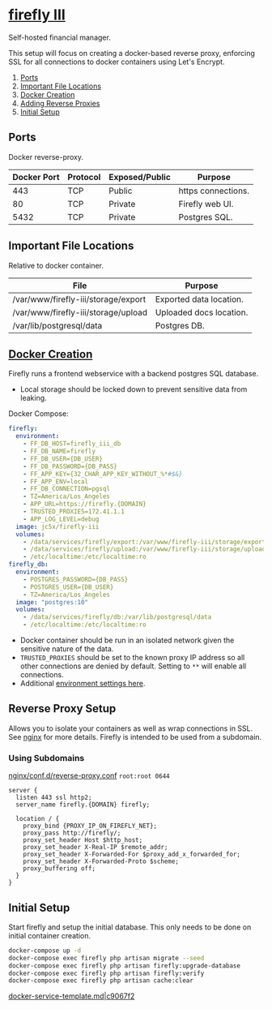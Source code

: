 [firefly III][f8]
=================
Self-hosted financial manager.

This setup will focus on creating a docker-based reverse proxy, enforcing SSL
for all connections to docker containers using Let's Encrypt.

1. [Ports](#ports)
1. [Important File Locations](#important-file-locations)
1. [Docker Creation](#docker-creation)
1. [Adding Reverse Proxies](#adding-reverse-proxies)
1. [Initial Setup](#initial-setup)

Ports
-----
Docker reverse-proxy.

| Docker Port | Protocol | Exposed/Public | Purpose            |
|-------------|----------|----------------|--------------------|
| 443         | TCP      | Public         | https connections. |
| 80          | TCP      | Private        | Firefly web UI.    |
| 5432        | TCP      | Private        | Postgres SQL.      |

Important File Locations
------------------------
Relative to docker container.

| File                                | Purpose                 |
|-------------------------------------|-------------------------|
| /var/www/firefly-iii/storage/export | Exported data location. |
| /var/www/firefly-iii/storage/upload | Uploaded docs location. |
| /var/lib/postgresql/data            | Postgres DB.            |

[Docker Creation][3m]
---------------------
Firefly runs a frontend webservice with a backend postgres SQL database.

* Local storage should be locked down to prevent sensitive data from leaking.

Docker Compose:
```yaml
firefly:
  environment:
    - FF_DB_HOST=firefly_iii_db
    - FF_DB_NAME=firefly
    - FF_DB_USER={DB_USER}
    - FF_DB_PASSWORD={DB_PASS}
    - FF_APP_KEY={32_CHAR_APP_KEY_WITHOUT_%*#$&}
    - FF_APP_ENV=local
    - FF_DB_CONNECTION=pgsql
    - TZ=America/Los_Angeles
    - APP_URL=https://firefly.{DOMAIN}
    - TRUSTED_PROXIES=172.41.1.1
    - APP_LOG_LEVEL=debug
  image: jc5x/firefly-iii
  volumes:
    - /data/services/firefly/export:/var/www/firefly-iii/storage/export
    - /data/services/firefly/upload:/var/www/firefly-iii/storage/upload
    - /etc/localtime:/etc/localtime:ro
firefly_db:
  environment:
    - POSTGRES_PASSWORD={DB_PASS}
    - POSTGRES_USER={DB_USER}
    - TZ=America/Los_Angeles
  image: "postgres:10"
  volumes:
    - /data/services/firefly/db:/var/lib/postgresql/data
    - /etc/localtime:/etc/localtime:ro
```
* Docker container should be run in an isolated network given the sensitive
  nature of the data.
* `TRUSTED_PROXIES` should be set to the known proxy IP address so all other
  connections are denied by default. Setting to `**` will enable all
  connections.
* Additional [environment settings here][3k].

Reverse Proxy Setup
-------------------
Allows you to isolate your containers as well as wrap connections in SSL. See
[nginx][refci] for more details. Firefly is intended to be used from a
subdomain.

### Using Subdomains
[nginx/conf.d/reverse-proxy.conf][El] `root:root 0644`
```nginx
server {
  listen 443 ssl http2;
  server_name firefly.{DOMAIN} firefly;

  location / {
    proxy_bind {PROXY_IP_ON_FIREFLY_NET};
    proxy_pass http://firefly/;
    proxy_set_header Host $http_host;
    proxy_set_header X-Real-IP $remote_addr;
    proxy_set_header X-Forwarded-For $proxy_add_x_forwarded_for;
    proxy_set_header X-Forwarded-Proto $scheme;
    proxy_buffering off;
  }
}

```

Initial Setup
-------------
Start firefly and setup the initial database. This only needs to be done on
initial container creation.

```bash
docker-compose up -d
docker-compose exec firefly php artisan migrate --seed
docker-compose exec firefly php artisan firefly:upgrade-database
docker-compose exec firefly php artisan firefly:verify
docker-compose exec firefly php artisan cache:clear
```

[docker-service-template.md|c9067f2][XX]

[f8]: https://firefly-iii.org/
[3m]: https://docs.firefly-iii.org/en/latest/installation/docker.html#docker-hub-with-automatic-updates-via-docker-compose
[di]: https://firefly-iii.readthedocs.io/en/latest/support/faq.html#i-am-using-nginx-and-want-to-expose-firefly-iii-under-budget
[3k]: https://github.com/firefly-iii/firefly-iii/blob/master/.deploy/docker/.env.docker
[El]: https://github.com/firefly-iii/firefly-iii/issues/2109
[XX]: https://github.com/r-pufky/docs/blob/c9067f2bc3d0aeb0f2915e63f8cd9515c00640a2/services/docker-service-template.md

[ref0p]: ../nginx/proxy-control.conf
[refci]: ../nginx/README.md